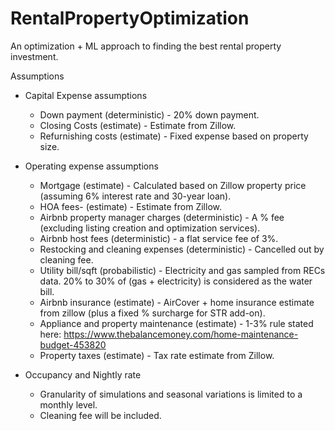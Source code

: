 # RentalPropertyOptimization
An optimization + ML approach to finding the best rental property investment.

Assumptions
- Capital Expense assumptions
  - Down payment (deterministic) - 20% down payment.
  - Closing Costs (estimate) - Estimate from Zillow.
  - Refurnishing costs (estimate) - Fixed expense based on property size.
    
- Operating expense assumptions
  - Mortgage (estimate) - Calculated based on Zillow property price (assuming 6% interest rate and 30-year loan).
  - HOA fees- (estimate) - Estimate from Zillow.
  - Airbnb property manager charges (deterministic) - A % fee (excluding listing creation and optimization services).
  - Airbnb host fees (deterministic) - a flat service fee of 3%.
  - Restocking and cleaning expenses (deterministic) - Cancelled out by cleaning fee.
  - Utility bill/sqft (probabilistic) - Electricity and gas sampled from RECs data. 20% to 30% of (gas + electricity) is considered as the water bill.
  - Airbnb insurance (estimate) - AirCover + home insurance estimate from zillow (plus a fixed % surcharge for STR add-on). 
  - Appliance and property maintenance (estimate) - 1-3% rule stated here: https://www.thebalancemoney.com/home-maintenance-budget-453820
  - Property taxes (estimate) - Tax rate estimate from Zillow.
    
- Occupancy and Nightly rate
  - Granularity of simulations and seasonal variations is limited to a monthly level.
  - Cleaning fee will be included.
